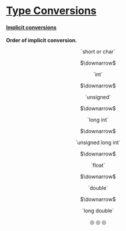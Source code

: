 # <ins>Type Conversions</ins>

#### <ins>Implicit conversions</ins>
**Order of implicit conversion.**

<p align="center">
`short or char`
</p>
<p align="center">
$\downarrow$
</p>
<p align="center">
`int`
</p>
<p align="center">
$\downarrow$
</p>
<p align="center">
`unsigned`
</p>
<p align="center">
$\downarrow$
</p>
<p align="center">
`long int`
</p>
<p align="center">
$\downarrow$
</p>
<p align="center">
`unsigned long int`
</p>
<p align="center">
$\downarrow$
</p>
<p align="center">
`float`
</p>
<p align="center">
$\downarrow$
</p>
<p align="center">
`double`
</p>
<p align="center">
$\downarrow$
</p>
<p align="center">
`long double`
</p>

<p align="center">
&#9678; &#9678; &#9678;
</p>
